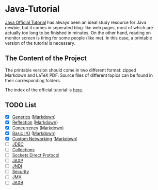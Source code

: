 # Java-Tutorial

[Java Official Tutorial](http://docs.oracle.com/javase/tutorial/) has always been an ideal study resource for Java newbie, but it comes in seperated blog-like web pages, most of which are actually too long to be finished in minutes. On the other hand, reading on monitor screen is tiring for some people (like me). In this case, a printable version of the tutorial is necessary.

## The Content of the Project

The printable version should come in two different format: zipped Markdown and LaTeX PDF. Source files of different topics can be found in their corresponding folders.

The index of the official tutorial is [here](http://docs.oracle.com/javase/tutorial/reallybigindex.html).

## TODO List

- [x] [Generics](http://docs.oracle.com/javase/tutorial/extra/generics/index.html) ([Markdown](https://github.com/Mr-Dai/Java-Tutorial/blob/master/reflection/reflection.md))
- [x] [Reflection](http://docs.oracle.com/javase/tutorial/reflect/index.html) ([Markdown](https://github.com/Mr-Dai/Java-Tutorial/blob/master/generics/generics.md))
- [x] [Concurrency](http://docs.oracle.com/javase/tutorial/essential/concurrency/index.html) ([Markdown](https://github.com/Mr-Dai/Java-Tutorial/blob/master/concurrency/concurrency.md))
- [x] [Basic I/O](http://docs.oracle.com/javase/tutorial/essential/io/index.html) ([Markdown](https://github.com/Mr-Dai/Java-Tutorial/blob/master/io/io.md))
- [x] [Custom Networking](http://docs.oracle.com/javase/tutorial/networking/index.html) ([Markdown](https://github.com/Mr-Dai/Java-Tutorial/blob/master/network/network.md))
- [ ] [JDBC](http://docs.oracle.com/javase/tutorial/jdbc/index.html)
- [ ] [Collections](http://docs.oracle.com/javase/tutorial/collections/index.html)
- [ ] [Sockets Direct Protocol](http://docs.oracle.com/javase/tutorial/sdp/index.html)
- [ ] [JAXP](http://docs.oracle.com/javase/tutorial/jaxp/index.html)
- [ ] [JNDI](http://docs.oracle.com/javase/tutorial/jndi/index.html)
- [ ] [Security](http://docs.oracle.com/javase/tutorial/security/index.html)
- [ ] [JMX](http://docs.oracle.com/javase/tutorial/jmx/index.html)
- [ ] [JAXB](http://docs.oracle.com/javase/tutorial/jaxb/index.html)
